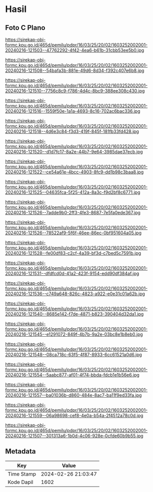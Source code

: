 # Hasil

## Foto C Plano

https://sirekap-obj-formc.kpu.go.id/465d/pemilu/pdpr/16/03/25/20/02/1603252002001-20240216-121503--47762292-4f42-4ea6-b61b-31cbb53ee5b0.jpg

https://sirekap-obj-formc.kpu.go.id/465d/pemilu/pdpr/16/03/25/20/02/1603252002001-20240216-121508--54bafa3b-881e-49d6-8d34-f392c407e6b8.jpg

https://sirekap-obj-formc.kpu.go.id/465d/pemilu/pdpr/16/03/25/20/02/1603252002001-20240216-121510--7756c8c9-f786-4d4c-8bc9-388ee308c430.jpg

https://sirekap-obj-formc.kpu.go.id/465d/pemilu/pdpr/16/03/25/20/02/1603252002001-20240216-121516--1559f50e-1a1a-4693-8c16-702ac6bac336.jpg

https://sirekap-obj-formc.kpu.go.id/465d/pemilu/pdpr/16/03/25/20/02/1603252002001-20240216-121518--4d6e3c84-f3d3-419f-845f-181fb33fd428.jpg

https://sirekap-obj-formc.kpu.go.id/465d/pemilu/pdpr/16/03/25/20/02/1603252002001-20240216-121520--d1d7fc17-8a2e-44b7-9e64-3985dae37ecb.jpg

https://sirekap-obj-formc.kpu.go.id/465d/pemilu/pdpr/16/03/25/20/02/1603252002001-20240216-121522--ce54a61e-4bcc-4903-8fc9-dd1b98c3baa8.jpg

https://sirekap-obj-formc.kpu.go.id/465d/pemilu/pdpr/16/03/25/20/02/1603252002001-20240216-121525--04635fca-5f25-412a-8a3c-f9d2bf8c6771.jpg

https://sirekap-obj-formc.kpu.go.id/465d/pemilu/pdpr/16/03/25/20/02/1603252002001-20240216-121526--7adde9b0-2ff3-4fe3-8687-7e5fa0ede367.jpg

https://sirekap-obj-formc.kpu.go.id/465d/pemilu/pdpr/16/03/25/20/02/1603252002001-20240216-121526--78522af9-5f6f-46ee-86ec-0bf951604a05.jpg

https://sirekap-obj-formc.kpu.go.id/465d/pemilu/pdpr/16/03/25/20/02/1603252002001-20240216-121528--fe00df83-c2cf-4a39-bf3d-c7bed5c7591b.jpg

https://sirekap-obj-formc.kpu.go.id/465d/pemilu/pdpr/16/03/25/20/02/1603252002001-20240216-121531--dfdfcd0d-41a2-423f-9154-edd90df384af.jpg

https://sirekap-obj-formc.kpu.go.id/465d/pemilu/pdpr/16/03/25/20/02/1603252002001-20240216-121536--c749a648-826c-4823-a922-e0e31c01a62b.jpg

https://sirekap-obj-formc.kpu.go.id/465d/pemilu/pdpr/16/03/25/20/02/1603252002001-20240216-121540--8685e142-f7de-4871-b823-390404d32da1.jpg

https://sirekap-obj-formc.kpu.go.id/465d/pemilu/pdpr/16/03/25/20/02/1603252002001-20240216-121545--e1291072-849f-4b7b-9a2e-03bc8e1b8eb0.jpg

https://sirekap-obj-formc.kpu.go.id/465d/pemilu/pdpr/16/03/25/20/02/1603252002001-20240216-121548--08ca718c-63f5-4f87-8933-6cc61521a0d6.jpg

https://sirekap-obj-formc.kpu.go.id/465d/pemilu/pdpr/16/03/25/20/02/1603252002001-20240216-121554--5aabc877-af01-4f74-bbda-fdcb1e1b56e6.jpg

https://sirekap-obj-formc.kpu.go.id/465d/pemilu/pdpr/16/03/25/20/02/1603252002001-20240216-121557--ba01036b-d860-484e-8ac7-ba11f9ed33fa.jpg

https://sirekap-obj-formc.kpu.go.id/465d/pemilu/pdpr/16/03/25/20/02/1603252002001-20240216-121559--06a98698-cef8-4e0a-b54a-2f4512a78c0d.jpg

https://sirekap-obj-formc.kpu.go.id/465d/pemilu/pdpr/16/03/25/20/02/1603252002001-20240216-121507--301313a6-1b0d-4c06-928e-0cfde60b9b55.jpg


## Metadata

| Key        | Value               |
| ---------- | ------------------- |
| Time Stamp | 2024-02-26 21:03:47 |
| Kode Dapil | 1602                |



